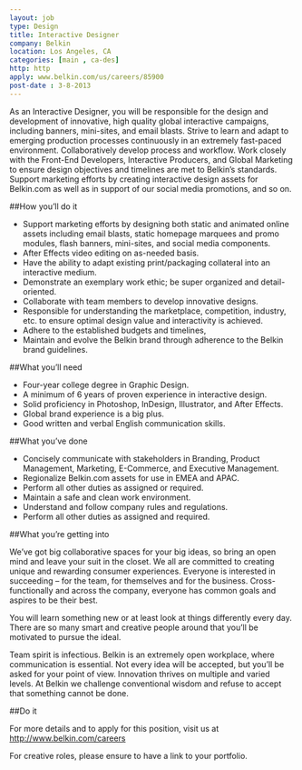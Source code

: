 ```yaml
---
layout: job
type: Design
title: Interactive Designer
company: Belkin
location: Los Angeles, CA
categories: [main , ca-des]
http: http
apply: www.belkin.com/us/careers/85900
post-date : 3-8-2013
---
```


As an Interactive Designer, you will be responsible for the design and development of innovative, high quality global interactive campaigns, including banners, mini-sites, and email blasts. Strive to learn and adapt to emerging production processes continuously in an extremely fast-paced environment. Collaboratively develop process and workflow. Work closely with the Front-End Developers, Interactive Producers, and Global Marketing to ensure design objectives and timelines are met to Belkin’s standards. Support marketing efforts by creating interactive design assets for Belkin.com as well as in support of our social media promotions, and so on.

##How you’ll do it

* Support marketing efforts by designing both static and animated online assets including email blasts, static homepage marquees and promo modules, flash banners, mini-sites, and social media components.
* After Effects video editing on as-needed basis.
* Have the ability to adapt existing print/packaging collateral into an interactive medium.
* Demonstrate an exemplary work ethic; be super organized and detail-oriented.
* Collaborate with team members to develop innovative designs.
* Responsible for understanding the marketplace, competition, industry, etc. to ensure optimal design value and interactivity is achieved.
* Adhere to the established budgets and timelines,
* Maintain and evolve the Belkin brand through adherence to the Belkin brand guidelines.

##What you’ll need

* Four-year college degree in Graphic Design.
* A minimum of 6 years of proven experience in interactive design.
* Solid proficiency in Photoshop, InDesign, Illustrator, and After Effects.
* Global brand experience is a big plus.
* Good written and verbal English communication skills.

##What you’ve done

* Concisely communicate with stakeholders in Branding, Product Management, Marketing, E-Commerce, and Executive Management.
* Regionalize Belkin.com assets for use in EMEA and APAC.
* Perform all other duties as assigned or required.
* Maintain a safe and clean work environment.
* Understand and follow company rules and regulations.
* Perform all other duties as assigned and required.

##What you’re getting into

We’ve got big collaborative spaces for your big ideas, so bring an open mind and leave your suit in the closet. We all are committed to creating unique and rewarding consumer experiences. Everyone is interested in succeeding – for the team, for themselves and for the business. Cross-functionally and across the company, everyone has common goals and aspires to be their best.

You will learn something new or at least look at things differently every day. There are so many smart and creative people around that you’ll be motivated to pursue the ideal.

Team spirit is infectious. Belkin is an extremely open workplace, where communication is essential. Not every idea will be accepted, but you’ll be asked for your point of view. Innovation thrives on multiple and varied levels. At Belkin we challenge conventional wisdom and refuse to accept that something cannot be done.

##Do it

For more details and to apply for this position, visit us at <http://www.belkin.com/careers>

For creative roles, please ensure to have a link to your portfolio.